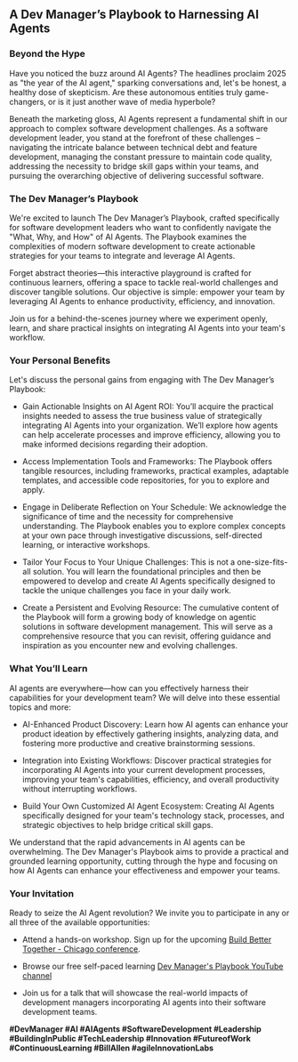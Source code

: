 ## A Dev Manager’s Playbook to Harnessing AI Agents

### Beyond the Hype
Have you noticed the buzz around AI Agents? The headlines proclaim 2025 as "the year of the AI agent," sparking conversations and, let's be honest, a healthy dose of skepticism. Are these autonomous entities truly game-changers, or is it just another wave of media hyperbole?

Beneath the marketing gloss, AI Agents represent a fundamental shift in our approach to complex software development challenges. As a software development leader, you stand at the forefront of these challenges – navigating the intricate balance between technical debt and feature development, managing the constant pressure to maintain code quality, addressing the necessity to bridge skill gaps within your teams, and pursuing the overarching objective of delivering successful software.

### The Dev Manager’s Playbook
We're excited to launch The Dev Manager’s Playbook, crafted specifically for software development leaders who want to confidently navigate the "What, Why, and How" of AI Agents. The Playbook examines the complexities of modern software development to create actionable strategies for your teams to integrate and leverage AI Agents.

Forget abstract theories—this interactive playground is crafted for continuous learners, offering a space to tackle real-world challenges and discover tangible solutions. Our objective is simple: empower your team by leveraging AI Agents to enhance productivity, efficiency, and innovation.

Join us for a behind-the-scenes journey where we experiment openly, learn, and share practical insights on integrating AI Agents into your team's workflow.

### Your Personal Benefits
Let's discuss the personal gains from engaging with The Dev Manager’s Playbook:

* Gain Actionable Insights on AI Agent ROI: You’ll acquire the practical insights needed to assess the true business value of strategically integrating AI Agents into your organization. We’ll explore how agents can help accelerate processes and improve efficiency, allowing you to make informed decisions regarding their adoption.

* Access Implementation Tools and Frameworks: The Playbook offers tangible resources, including frameworks, practical examples, adaptable templates, and accessible code repositories, for you to explore and apply.

* Engage in Deliberate Reflection on Your Schedule: We acknowledge the significance of time and the necessity for comprehensive understanding. The Playbook enables you to explore complex concepts at your own pace through investigative discussions, self-directed learning, or interactive workshops.

* Tailor Your Focus to Your Unique Challenges: This is not a one-size-fits-all solution. You will learn the foundational principles and then be empowered to develop and create AI Agents specifically designed to tackle the unique challenges you face in your daily work.

* Create a Persistent and Evolving Resource: The cumulative content of the Playbook will form a growing body of knowledge on agentic solutions in software development management. This will serve as a comprehensive resource that you can revisit, offering guidance and inspiration as you encounter new and evolving challenges.

### What You’ll Learn
AI agents are everywhere—how can you effectively harness their capabilities for your development team? We will delve into these essential topics and more:

* AI-Enhanced Product Discovery: Learn how AI agents can enhance your product ideation by effectively gathering insights, analyzing data, and fostering more productive and creative brainstorming sessions.

* Integration into Existing Workflows: Discover practical strategies for incorporating AI Agents into your current development processes, improving your team's capabilities, efficiency, and overall productivity without interrupting workflows.

* Build Your Own Customized AI Agent Ecosystem: Creating AI Agents specifically designed for your team's technology stack, processes, and strategic objectives to help bridge critical skill gaps. 

We understand that the rapid advancements in AI agents can be overwhelming. The Dev Manager's Playbook aims to provide a practical and grounded learning opportunity, cutting through the hype and focusing on how AI Agents can enhance your effectiveness and empower your teams. 

### Your Invitation  
Ready to seize the AI Agent revolution? We invite you to participate in any or all three of the available opportunities:

* Attend a hands-on workshop. Sign up for the upcoming [Build Better Together \- Chicago conference](https://www.tickettailor.com/events/dojoandco/1566183).

* Browse our free self-paced learning [Dev Manager's Playbook YouTube channel](https://bit.ly/dev_manager_playbook)

* Join us for a talk that will showcase the real-world impacts of development managers incorporating AI agents into their software development teams.

**\#DevManager \#AI \#AIAgents \#SoftwareDevelopment \#Leadership \#BuildingInPublic \#TechLeadership \#Innovation \#FutureofWork \#ContinuousLearning \#BillAllen \#agileInnovationLabs**
